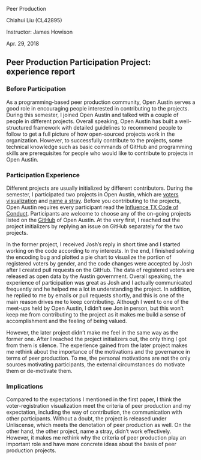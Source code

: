 Peer Production

Chiahui Liu (CL42895)

Instructor: James Howison

Apr. 29, 2018

## Peer Production Participation Project: experience report

### Before Participation
As a programming-based peer production community, Open Austin serves a good role in encouraging people interested in contributing to the projects. During this semester, I joined Open Austin and talked with a couple of people in different projects. Overall speaking, Open Austin has built a well-structured framework with detailed guidelines to recommend people to follow to get a full picture of how open-sourced projects work in the organization. However, to successfully contribute to the projects, some technical knowledge such as basic commands of GitHub and programming skills are prerequisites for people who would like to contribute to projects in Open Austin.

### Participation Experience
Different projects are usually initialized by different contributors. During the semester, I participated two projects in Open Austin, which are [voters visualization](https://github.com/Legitblock/voter-visualizations) and [name a stray](https://github.com/open-austin/project-ideas/issues/123). Before you contributing to the projects, Open Austin requires every participant read the [Influence TX Code of Conduct](https://docs.google.com/document/d/1hZj11BGqwX5IR3EbeIRih1Up5PT_nna3gX8lwXXrDTY/edit). Participants are welcome to choose any of the on-going projects listed on the [GitHub](https://github.com/open-austin) of Open Austin. At the very first, I reached out the project initializers by replying an issue on GitHub separately for the two projects. 

In the former project, I received Josh’s reply in short time and I started working on the code according to my interests. In the end, I finished solving the encoding bug and plotted a pie chart to visualize the portion of registered voters by gender, and the code changes were accepted by Josh after I created pull requests on the GitHub. The data of registered voters are released as open data by the Austin government. Overall speaking, the experience of participation was great as Josh and I actually communicated frequently and he helped me a lot in understanding the project. In addition, he replied to me by emails or pull requests shortly, and this is one of the main reason drives me to keep contributing. Although I went to one of the meet-ups held by Open Austin, I didn’t see Jon in person, but this won’t keep me from contributing to the project as it makes me build a sense of accomplishment and the feeling of being valued.

However, the later project didn’t make me feel in the same way as the former one. After I reached the project initializers out, the only thing I got from them is silence. The experience gained from the later project makes me rethink about the importance of the motivations and the governance in terms of peer production. To me, the personal motivations are not the only sources motivating participants, the external circumstances do motivate them or de-motivate them.

### Implications
Compared to the expectations I mentioned in the first paper, I think the voter-registration visualization meet the criteria of peer production and my expectation, including the way of contribution, the communication with other participants. Without a doubt, the project is released under Unliscense, which meets the denotation of peer production as well. On the other hand, the other project, name a stray, didn’t work effectively. However, it makes me rethink why the criteria of peer production play an important role and have more concrete ideas about the basis of peer production projects.
